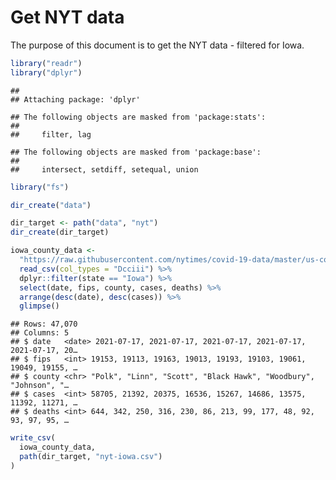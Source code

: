 Get NYT data
================

The purpose of this document is to get the NYT data - filtered for Iowa.

``` r
library("readr")
library("dplyr")
```

    ## 
    ## Attaching package: 'dplyr'

    ## The following objects are masked from 'package:stats':
    ## 
    ##     filter, lag

    ## The following objects are masked from 'package:base':
    ## 
    ##     intersect, setdiff, setequal, union

``` r
library("fs")
```

``` r
dir_create("data")

dir_target <- path("data", "nyt")
dir_create(dir_target)
```

``` r
iowa_county_data <- 
  "https://raw.githubusercontent.com/nytimes/covid-19-data/master/us-counties.csv" %>%
  read_csv(col_types = "Dcciii") %>%
  dplyr::filter(state == "Iowa") %>%
  select(date, fips, county, cases, deaths) %>%
  arrange(desc(date), desc(cases)) %>%
  glimpse()
```

    ## Rows: 47,070
    ## Columns: 5
    ## $ date   <date> 2021-07-17, 2021-07-17, 2021-07-17, 2021-07-17, 2021-07-17, 20…
    ## $ fips   <int> 19153, 19113, 19163, 19013, 19193, 19103, 19061, 19049, 19155, …
    ## $ county <chr> "Polk", "Linn", "Scott", "Black Hawk", "Woodbury", "Johnson", "…
    ## $ cases  <int> 58705, 21392, 20375, 16536, 15267, 14686, 13575, 11392, 11271, …
    ## $ deaths <int> 644, 342, 250, 316, 230, 86, 213, 99, 177, 48, 92, 93, 97, 95, …

``` r
write_csv(
  iowa_county_data,
  path(dir_target, "nyt-iowa.csv")
)
```
